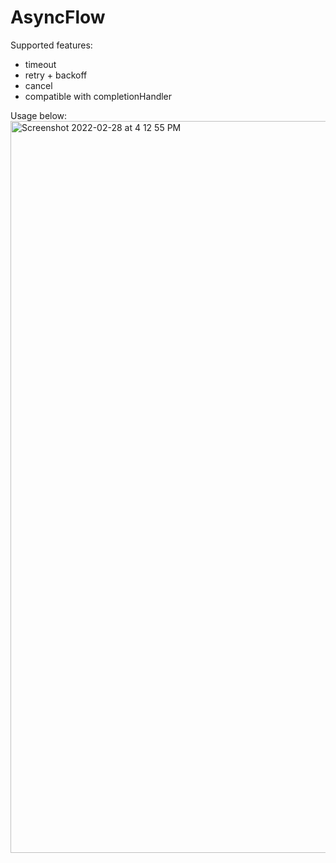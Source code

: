 # AsyncFlow

Supported features:
- timeout
- retry + backoff
- cancel
- compatible with completionHandler

Usage below: 
<img width="1171" alt="Screenshot 2022-02-28 at 4 12 55 PM" src="https://user-images.githubusercontent.com/15129622/155949241-af12bfe0-d8ff-49de-ae81-641ba4a5d323.png">
